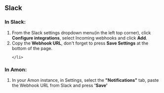 ## Slack

<h3>In Slack:</h3>
<ol>
	<li>From the Slack settings dropdown menu(in the left top corner), click <strong>Configure integrations</strong>, select Incoming webhooks and click <strong>Add</strong>.
		<img src="/assets/img/screenshots/slack-step1.jpg" alt="">
	</li>
	<li>Copy the <strong>Webhook URL</strong>, don't forget to press <strong>Save Settings</strong> at the bottom of the page.
		<img src="/assets/img/screenshots/slack-step2.jpg" alt="">
		
	</li>
</ol>

<h3>In Amon:</h3>
<ol>
	<li>In your Amon instance, in Settings, select the <strong>"Notifications"</strong> tab, 
		paste the Webhook URL from Slack and press <strong>'Save'</strong>
		<img src="/assets/img/screenshots/slack-step3.jpg" alt="">
	</li>
</ol>